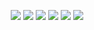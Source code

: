 



<p align="center">

  <img src="https://img.shields.io/github/license/LQCpaka/TerrariaFontGenerator-CLI">
  <img src="https://img.shields.io/badge/XML-Font-blue">
  <img src="https://img.shields.io/badge/Vietnam-⭐_Vietnamese-red">
  <img src="https://img.shields.io/badge/Languuage-Csharp-blue">
  <img src="https://img.shields.io/badge/Application-CLI-blue">
  <img src="https://img.shields.io/badge/Terraria-Font-red">

</p>

